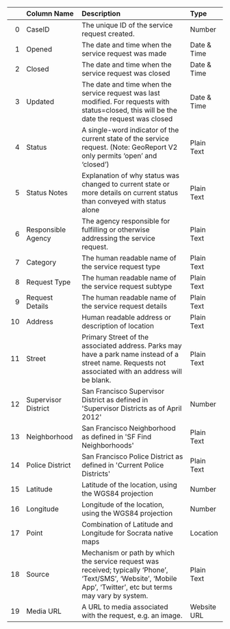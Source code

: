 |    | Column Name         | Description                                                                                                                                                       | Type        |
|---:|:--------------------|:------------------------------------------------------------------------------------------------------------------------------------------------------------------|:------------|
|  0 | CaseID              | The unique ID of the service request created.                                                                                                                     | Number      |
|  1 | Opened              | The date and time when the service request was made                                                                                                               | Date & Time |
|  2 | Closed              | The date and time when the service request was closed                                                                                                             | Date & Time |
|  3 | Updated             | The date and time when the service request was last modified. For requests with status=closed, this will be the date the request was closed                       | Date & Time |
|  4 | Status              | A single-word indicator of the current state of the service request. (Note: GeoReport V2 only permits ‘open’ and ‘closed’)                                        | Plain Text  |
|  5 | Status Notes        | Explanation of why status was changed to current state or more details on current status than conveyed with status alone                                          | Plain Text  |
|  6 | Responsible Agency  | The agency responsible for fulfilling or otherwise addressing the service request.                                                                                | Plain Text  |
|  7 | Category            | The human readable name of the service request type                                                                                                               | Plain Text  |
|  8 | Request Type        | The human readable name of the service request subtype                                                                                                            | Plain Text  |
|  9 | Request Details     | The human readable name of the service request details                                                                                                            | Plain Text  |
| 10 | Address             | Human readable address or description of location                                                                                                                 | Plain Text  |
| 11 | Street              | Primary Street of the associated address. Parks may have a park name instead of a street name. Requests not associated with an address will be blank.             | Plain Text  |
| 12 | Supervisor District | San Francisco Supervisor District as defined in 'Supervisor Districts as of April 2012'                                                                           | Number      |
| 13 | Neighborhood        | San Francisco Neighborhood as defined in 'SF Find Neighborhoods'                                                                                                  | Plain Text  |
| 14 | Police District     | San Francisco Police District as defined in 'Current Police Districts'                                                                                            | Plain Text  |
| 15 | Latitude            | Latitude of the location, using the WGS84 projection                                                                                                              | Number      |
| 16 | Longitude           | Longitude of the location, using the WGS84 projection                                                                                                             | Number      |
| 17 | Point               | Combination of Latitude and Longitude for Socrata native maps                                                                                                     | Location    |
| 18 | Source              | Mechanism or path by which the service request was received; typically ‘Phone’, ‘Text/SMS’, ‘Website’, ‘Mobile App’, ‘Twitter’, etc but terms may vary by system. | Plain Text  |
| 19 | Media URL           | A URL to media associated with the request, e.g. an image.                                                                                                        | Website URL |

